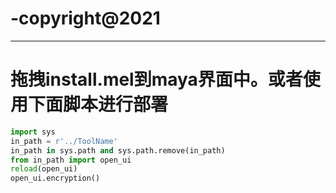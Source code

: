 # -copyright@2021
***
# 拖拽install.mel到maya界面中。或者使用下面脚本进行部署
```python
import sys
in_path = r'../ToolName'
in_path in sys.path and sys.path.remove(in_path)
from in_path import open_ui
reload(open_ui)
open_ui.encryption()
```
